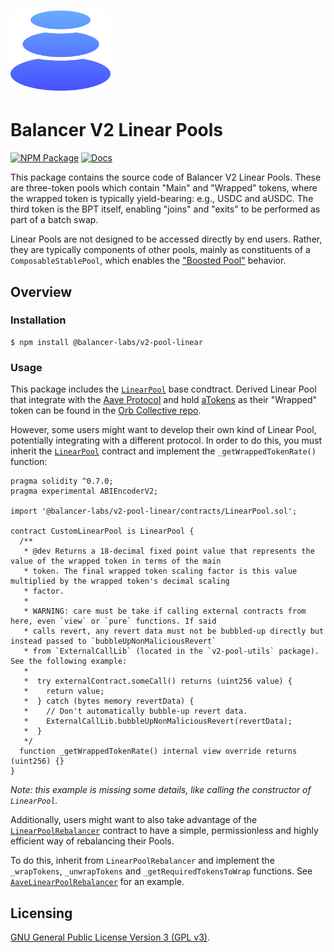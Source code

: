 # <img src="../../logo.svg" alt="Balancer" height="128px">

# Balancer V2 Linear Pools

[![NPM Package](https://img.shields.io/npm/v/@balancer-labs/v2-pool-linear.svg)](https://www.npmjs.org/package/@balancer-labs/v2-pool-linear)
[![Docs](https://img.shields.io/badge/docs-%F0%9F%93%84-blue)](https://docs.balancer.fi/concepts/pools/boosted.html#boosted-pools)

This package contains the source code of Balancer V2 Linear Pools. These are three-token pools which contain "Main" and "Wrapped" tokens, where the wrapped token is typically yield-bearing: e.g., USDC and aUSDC. The third token is the BPT itself, enabling "joins" and "exits" to be performed as part of a batch swap.

Linear Pools are not designed to be accessed directly by end users. Rather, they are typically components of other pools, mainly as constituents of a `ComposableStablePool`, which enables the ["Boosted Pool"](https://docs.balancer.fi/concepts/pools/boosted.html#boosted-pools) behavior.

## Overview

### Installation

```console
$ npm install @balancer-labs/v2-pool-linear
```

### Usage

This package includes the [`LinearPool`](./contracts/LinearPool.sol) base condtract. Derived Linear Pool that integrate with the [Aave Protocol](https://aave.com/) and hold [aTokens](https://docs.aave.com/developers/tokens/atoken) as their "Wrapped" token can be found in the [Orb Collective repo](https://github.com/orbcollective/linear-pools).

However, some users might want to develop their own kind of Linear Pool, potentially integrating with a different protocol. In order to do this, you must inherit the [`LinearPool`](./contracts/LinearPool.sol) contract and implement the `_getWrappedTokenRate()` function:

```solidity
pragma solidity ^0.7.0;
pragma experimental ABIEncoderV2;

import '@balancer-labs/v2-pool-linear/contracts/LinearPool.sol';

contract CustomLinearPool is LinearPool {
  /**
   * @dev Returns a 18-decimal fixed point value that represents the value of the wrapped token in terms of the main
   * token. The final wrapped token scaling factor is this value multiplied by the wrapped token's decimal scaling
   * factor.
   *
   * WARNING: care must be take if calling external contracts from here, even `view` or `pure` functions. If said
   * calls revert, any revert data must not be bubbled-up directly but instead passed to `bubbleUpNonMaliciousRevert`
   * from `ExternalCallLib` (located in the `v2-pool-utils` package). See the following example:
   *
   *  try externalContract.someCall() returns (uint256 value) {
   *    return value;
   *  } catch (bytes memory revertData) {
   *    // Don't automatically bubble-up revert data.
   *    ExternalCallLib.bubbleUpNonMaliciousRevert(revertData);
   *  }
   */
  function _getWrappedTokenRate() internal view override returns (uint256) {}
}

```

_Note: this example is missing some details, like calling the constructor of `LinearPool`._

Additionally, users might want to also take advantage of the [`LinearPoolRebalancer`](./contracts/LinearPoolRebalancer.sol) contract to have a simple, permissionless and highly efficient way of rebalancing their Pools.

To do this, inherit from `LinearPoolRebalancer` and implement the `_wrapTokens`, `_unwrapTokens` and `_getRequiredTokensToWrap` functions. See [`AaveLinearPoolRebalancer`](https://github.com/orbcollective/linear-pools/blob/master/pkg/linear-pools/contracts/aave-v2-linear-pool/AaveLinearPoolRebalancer.sol) for an example.

## Licensing

[GNU General Public License Version 3 (GPL v3)](../../LICENSE).
